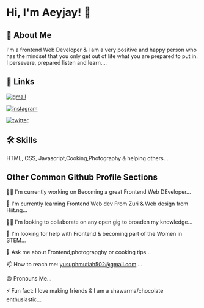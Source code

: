 # Hi, I'm Aeyjay! 👋

## 🚀 About Me

I'm a frontend Web Developer & I am a very positive and happy person who has the mindset that you only get out of life what you are prepared to put in. I persevere, prepared listen and learn....

## 🔗 Links

[![gmail](https://img.shields.io/badge/Gmail-D14836?style=for-the-badge&logo=gmail&logoColor=white)](https://mail.google.com/mail/u/0/)

[![instagram](https://img.shields.io/badge/Instagram-E4405F?style=for-the-badge&logo=instagram&logoColor=white)](https://www.instagram.com/aeyjay_g/)

[![twitter](https://img.shields.io/badge/twitter-1DA1F2?style=for-the-badge&logo=twitter&logoColor=white)](https://twitter.com/Binttu_Tajudeen)

## 🛠 Skills

HTML, CSS, Javascript,Cooking,Photography & helping others...

## Other Common Github Profile Sections

👩‍💻 I'm currently working on Becoming a great Frontend Web DEveloper...

🧠 I'm currently learning Frontend Web dev From Zuri & Web design from Hiit.ng...

👯‍♀️ I'm looking to collaborate on any open gig to broaden my knowledge...

🤔 I'm looking for help with Frontend & becoming part of the Women in STEM...

💬 Ask me about Frontend,photograpghy or cooking tips...

📫 How to reach me: yusuphmutiah502@gmail.com ...

😄 Pronouns Me...

⚡️ Fun fact: I love making friends & I am a shawarma/chocolate enthusiastic...
